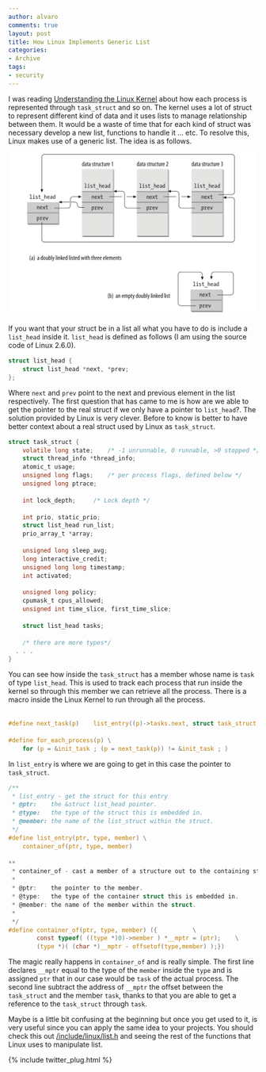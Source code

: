 ```yaml
---
author: alvaro
comments: true
layout: post
title: How Linux Implements Generic List
categories:
- Archive
tags:
- security
---
```


I was reading [Understanding the Linux Kernel](http://shop.oreilly.com/product/9780596005658.do) about how each process is represented through `task_struct` and so on. The kernel uses a lot of struct to represent different kind of data and it uses lists to manage relationship between them. It would be a waste of time that for each kind of struct was necessary develop a new list, functions to handle it … etc. To resolve this, Linux makes use of a generic list. The idea is as follows.

![linked-list](/public/images/linked-list.png)

If you want that your struct be in a list all what you have to do is include a `list_head` inside it. `list_head` is defined as follows (I am using the source code of Linux 2.6.0).

```C
struct list_head {
	struct list_head *next, *prev;
};
```

Where `next` and `prev` point to the next and previous element in the list respectively. The first question that has came to me is how are we able to get the pointer to the real struct if we only have a pointer to `list_head`?. The solution provided by Linux is very clever. Before to know is better to have better context about a real struct used by Linux as `task_struct`.

```C
struct task_struct {
	volatile long state;	/* -1 unrunnable, 0 runnable, >0 stopped */
	struct thread_info *thread_info;
	atomic_t usage;
	unsigned long flags;	/* per process flags, defined below */
	unsigned long ptrace;

	int lock_depth;		/* Lock depth */

	int prio, static_prio;
	struct list_head run_list;
	prio_array_t *array;

	unsigned long sleep_avg;
	long interactive_credit;
	unsigned long long timestamp;
	int activated;

	unsigned long policy;
	cpumask_t cpus_allowed;
	unsigned int time_slice, first_time_slice;

	struct list_head tasks;

	/* there are more types*/
  . . .
}
```

You can see how inside the `task_struct` has a member whose name is `task` of type `list_head`. This is used to track each process that run inside the kernel so through this member we can  retrieve all the process. There is a macro inside the Linux Kernel to run through all the process.

```C

#define next_task(p)	list_entry((p)->tasks.next, struct task_struct, tasks)

#define for_each_process(p) \
	for (p = &init_task ; (p = next_task(p)) != &init_task ; )

```

In `list_entry` is where we are going to get in this case the pointer to `task_struct`.

```C
/**
 * list_entry - get the struct for this entry
 * @ptr:	the &struct list_head pointer.
 * @type:	the type of the struct this is embedded in.
 * @member:	the name of the list_struct within the struct.
 */
#define list_entry(ptr, type, member) \
	container_of(ptr, type, member)

**
 * container_of - cast a member of a structure out to the containing structure
 *
 * @ptr:	the pointer to the member.
 * @type:	the type of the container struct this is embedded in.
 * @member:	the name of the member within the struct.
 *
 */
#define container_of(ptr, type, member) ({			\
        const typeof( ((type *)0)->member ) *__mptr = (ptr);	\
        (type *)( (char *)__mptr - offsetof(type,member) );})
```

The magic really happens in `container_of` and is really simple. The first line declares `__mptr` equal to the type of the `member` inside the `type` and is assigned `ptr` that in our case would be `task` of the actual process. The second line   subtract the address of `__mptr` the offset between the `task_struct` and the member `task`, thanks to that you are able to get a reference to the `task_struct` through `task`.

Maybe is a little bit confusing at the beginning but once you get used to it, is very useful since you can apply the same idea to your projects. You should check this out [/include/linux/list.h](https://github.com/torvalds/linux/blob/master/include/linux/list.h) and seeing the rest of the functions that Linux uses to manipulate list.

 
{% include twitter_plug.html %}